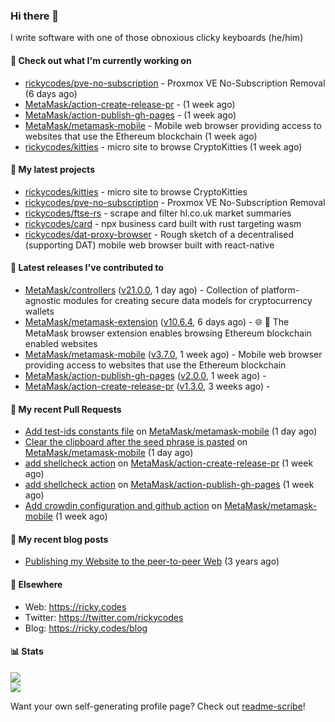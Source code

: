 ### Hi there 👋

I write software with one of those obnoxious clicky keyboards (he/him) 

#### 👀 Check out what I'm currently working on

- [rickycodes/pve-no-subscription](https://github.com/rickycodes/pve-no-subscription) - Proxmox VE No-Subscription Removal (6 days ago)
- [MetaMask/action-create-release-pr](https://github.com/MetaMask/action-create-release-pr) -  (1 week ago)
- [MetaMask/action-publish-gh-pages](https://github.com/MetaMask/action-publish-gh-pages) -  (1 week ago)
- [MetaMask/metamask-mobile](https://github.com/MetaMask/metamask-mobile) - Mobile web browser providing access to websites that use the Ethereum blockchain (1 week ago)
- [rickycodes/kitties](https://github.com/rickycodes/kitties) - micro site to browse CryptoKitties (1 week ago)

#### 🌱 My latest projects

- [rickycodes/kitties](https://github.com/rickycodes/kitties) - micro site to browse CryptoKitties
- [rickycodes/pve-no-subscription](https://github.com/rickycodes/pve-no-subscription) - Proxmox VE No-Subscription Removal
- [rickycodes/ftse-rs](https://github.com/rickycodes/ftse-rs) - scrape and filter hl.co.uk market summaries
- [rickycodes/card](https://github.com/rickycodes/card) - npx business card built with rust targeting wasm
- [rickycodes/dat-proxy-browser](https://github.com/rickycodes/dat-proxy-browser) - Rough sketch of a decentralised (supporting DAT) mobile web browser built with react-native

#### 🔭 Latest releases I've contributed to

- [MetaMask/controllers](https://github.com/MetaMask/controllers) ([v21.0.0](https://github.com/MetaMask/controllers/releases/tag/v21.0.0), 1 day ago) - Collection of platform-agnostic modules for creating secure data models for cryptocurrency wallets
- [MetaMask/metamask-extension](https://github.com/MetaMask/metamask-extension) ([v10.6.4](https://github.com/MetaMask/metamask-extension/releases/tag/v10.6.4), 6 days ago) - :globe_with_meridians: :electric_plug: The MetaMask browser extension enables browsing Ethereum blockchain enabled websites
- [MetaMask/metamask-mobile](https://github.com/MetaMask/metamask-mobile) ([v3.7.0](https://github.com/MetaMask/metamask-mobile/releases/tag/v3.7.0), 1 week ago) - Mobile web browser providing access to websites that use the Ethereum blockchain
- [MetaMask/action-publish-gh-pages](https://github.com/MetaMask/action-publish-gh-pages) ([v2.0.0](https://github.com/MetaMask/action-publish-gh-pages/releases/tag/v2.0.0), 1 week ago) - 
- [MetaMask/action-create-release-pr](https://github.com/MetaMask/action-create-release-pr) ([v1.3.0](https://github.com/MetaMask/action-create-release-pr/releases/tag/v1.3.0), 3 weeks ago) - 

#### 🔨 My recent Pull Requests

- [Add test-ids constants file](https://github.com/MetaMask/metamask-mobile/pull/3462) on [MetaMask/metamask-mobile](https://github.com/MetaMask/metamask-mobile) (1 day ago)
- [Clear the clipboard after the seed phrase is pasted](https://github.com/MetaMask/metamask-mobile/pull/3461) on [MetaMask/metamask-mobile](https://github.com/MetaMask/metamask-mobile) (1 day ago)
- [add shellcheck action](https://github.com/MetaMask/action-create-release-pr/pull/82) on [MetaMask/action-create-release-pr](https://github.com/MetaMask/action-create-release-pr) (1 week ago)
- [add shellcheck action](https://github.com/MetaMask/action-publish-gh-pages/pull/18) on [MetaMask/action-publish-gh-pages](https://github.com/MetaMask/action-publish-gh-pages) (1 week ago)
- [Add crowdin configuration and github action](https://github.com/MetaMask/metamask-mobile/pull/3455) on [MetaMask/metamask-mobile](https://github.com/MetaMask/metamask-mobile) (1 week ago)

#### 📜 My recent blog posts

- [Publishing my Website to the peer-to-peer Web](//ricky.codes/blog/posts/publishing-to-the-peer-to-peer-web/) (3 years ago)

#### 🔗 Elsewhere

- Web: https://ricky.codes
- Twitter: https://twitter.com/rickycodes
- Blog: https://ricky.codes/blog

#### 📊 Stats

<p>
<img src='https://github-readme-stats.vercel.app/api?username=rickycodes&show_icons=true&theme=dark&icon_color=eee' /><br />
<img src='https://github-readme-stats.vercel.app/api/top-langs/?username=rickycodes&theme=dark' />
</p>

Want your own self-generating profile page? Check out [readme-scribe](https://github.com/muesli/readme-scribe)!
